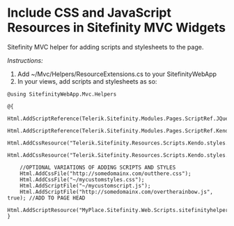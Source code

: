 Include CSS and JavaScript Resources in Sitefinity MVC Widgets
==============================================================

Sitefinity MVC helper for adding scripts and stylesheets to the page.

*Instructions:*

1. Add ~/Mvc/Helpers/ResourceExtensions.cs to your SitefinityWebApp
2. In your views, add scripts and stylesheets as so:

```
@using SitefinityWebApp.Mvc.Helpers

@{
    Html.AddScriptReference(Telerik.Sitefinity.Modules.Pages.ScriptRef.JQuery);
    Html.AddScriptReference(Telerik.Sitefinity.Modules.Pages.ScriptRef.KendoWeb);
    Html.AddCssResource("Telerik.Sitefinity.Resources.Scripts.Kendo.styles.kendo_common_min.css");
    Html.AddCssResource("Telerik.Sitefinity.Resources.Scripts.Kendo.styles.kendo_default_min.css");

    //OPTIONAL VARIATIONS OF ADDING SCRIPTS AND STYLES
    Html.AddCssFile("http://somedomainx.com/outthere.css");
    Html.AddCssFile("~/mycustomstyles.css");
    Html.AddScriptFile("~/mycustomscript.js");
    Html.AddScriptFile("http://somedomainx.com/overtherainbow.js", true); //ADD TO PAGE HEAD
    Html.AddScriptResource("MyPlace.Sitefinity.Web.Scripts.sitefinityhelpers.js");
}
```

